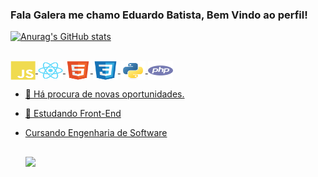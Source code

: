 ### Fala Galera me chamo Eduardo Batista, Bem Vindo ao perfil!
  [![Anurag's GitHub stats](https://github-readme-stats.vercel.app/api?username=eudevedu)](https://github.com/eudevedu/github-readme-stats)
  <div>
    <a href="https://github.com/eudevedu">
  </div>

  <div style="display: inline_block"><br>
  <img align="center" alt="Edu-Js" height="30" width="40" src="https://raw.githubusercontent.com/devicons/devicon/master/icons/javascript/javascript-plain.svg">
  <img align="center" alt="Edu-React" height="30" width="40" src="https://raw.githubusercontent.com/devicons/devicon/master/icons/react/react-original.svg">
  <img align="center" alt="Edu-HTML" height="30" width="40" src="https://raw.githubusercontent.com/devicons/devicon/master/icons/html5/html5-original.svg">
  <img align="center" alt="Edu-CSS" height="30" width="40" src="https://raw.githubusercontent.com/devicons/devicon/master/icons/css3/css3-original.svg">
  <img align="center" alt="Edu-Python" height="30" width="40" src="https://raw.githubusercontent.com/devicons/devicon/master/icons/python/python-original.svg">
  <img align="center" alt="Edu-PHP" height="30" width="40" src="https://raw.githubusercontent.com/devicons/devicon/master/icons/php/php-plain.svg">
</div>
  
- 🔭 Há procura de novas oportunidades.
- 🌱 Estudando Front-End
- Cursando Engenharia de Software
  
  ##
  
  <div>
    <a href="https://www.linkedin.com/in/eduardosbatistadev/" target="_blank"><img src="https://img.shields.io/badge/LinkedIn-0077B5?style=for-the-badge&logo=linkedin&logoColor=white" target="_blank"></a> 
 
  </div
